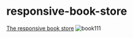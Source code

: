 # responsive-book-store
[The responsive book store](https://mehmettas1.github.io/responsive-book-store/)
![book111](https://user-images.githubusercontent.com/101858286/201488797-26dd1f58-5d17-487e-8778-b0384fa8b600.gif)
